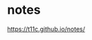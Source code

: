 notes
================

<!-- WARNING: THIS FILE WAS AUTOGENERATED! DO NOT EDIT! -->

https://t11c.github.io/notes/
